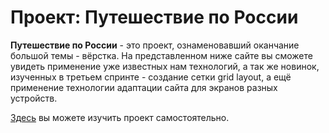 # Проект: Путешествие по России

**Путешествие по России** - это проект, ознаменовавший оканчание большой темы - вёрстка.
На представленном ниже сайте вы сможете увидеть применение уже известных нам технологий, а так же новинок, изученных в третьем спринте - создание сетки grid layout, а ещё применение технологии адаптации сайта для экранов разных устройств.

[Здесь](https://rina-dz.github.io/russian-travel/ "Посмотри на меня ;)") вы можете изучить проект самостоятельно.
